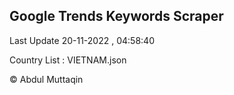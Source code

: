 

## Google Trends Keywords Scraper 
 
Last Update 20-11-2022 , 04:58:40

Country List :
VIETNAM.json



© Abdul Muttaqin 

